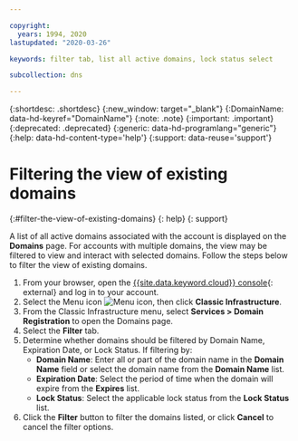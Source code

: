 ```yaml
---

copyright:
  years: 1994, 2020
lastupdated: "2020-03-26"

keywords: filter tab, list all active domains, lock status select

subcollection: dns

---
```


{:shortdesc: .shortdesc}
{:new_window: target="_blank"}
{:DomainName: data-hd-keyref="DomainName"}
{:note: .note}
{:important: .important}
{:deprecated: .deprecated}
{:generic: data-hd-programlang="generic"}
{:help: data-hd-content-type='help'}
{:support: data-reuse='support'}

# Filtering the view of existing domains
{:#filter-the-view-of-existing-domains}
{: help}
{: support}

A list of all active domains associated with the account is displayed on the **Domains** page. For accounts with multiple domains, the view may be filtered to view and interact with selected domains. Follow the steps below to filter the view of existing domains.

1. From your browser, open the [{{site.data.keyword.cloud}} console](https://{DomainName}/){: external} and log in to your account.
1. Select the Menu icon ![Menu icon](../../icons/icon_hamburger.svg), then click **Classic Infrastructure**.
1. From the Classic Infrastructure menu, select **Services > Domain Registration** to open the Domains page.
1. Select the **Filter** tab.
1. Determine whether domains should be filtered by Domain Name, Expiration Date, or Lock Status. If filtering by:
    * **Domain Name**: Enter all or part of the domain name in the **Domain Name** field or select the domain name from the **Domain Name** list.
    * **Expiration Date**: Select the period of time when the domain will expire from the **Expires** list.
    * **Lock Status**: Select the applicable lock status from the **Lock Status** list.
1. Click the **Filter** button to filter the domains listed, or click **Cancel** to cancel the filter options.
